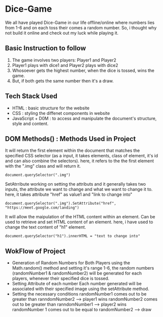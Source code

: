 # Dice-Game
We all have played Dice-Game in our life offline/online where numbers lies from 1-6 and on each toss their comes a random number.
So, i thought why not build it online and check out my luck while playing it.

## Basic Instruction to follow
1. The game involves two players: Player1 and Player2
2. Player1 plays with dice1 and Player2 plays with dice2
3. Whosoever gets the highest number, when the dice is tossed, wins the game.
4. But, if both gets the same number then it's a draw.

## Tech Stack Used
+ HTML : basic structure for the website
+ CSS : styling the diffenet components in website
+ JavaScript + D0M : to access and manipulate the document's structure, style and content.

## DOM Methods() : Methods Used in Project
It will return the first element within the document that matches the specified CSS selector (as a input, it takes elements, class of element, it's id and can also combine the selectors).
here, it refers to the the first element with the ".img" class and will return it.
```
document.querySelector(".img")
```
SetAtrribute working on setting the attributs and it generally takes two inputs, the attribute we want to change and what we want to change it to.
here, it takes attribute "href" as value1 and "link to change into" 
```
document.querySelector(".img").SetAttribute("href", "https://meet.google.com/landing")
```
It will allow the maipulation of the HTML content within an element. Can be used to retrieve and set HTML content of an element.
here, i have used to change the text content of "h1" element.
```
document.querySelector("h1").innerHTML = "text to change into"
```
## WokFlow of Project
+ Generation of Random Numbers for Both Players
  using the Math.random() method and setting it's range 1-6, the random numbers (randomNumber1 & randomNumber2) will be generated for each players, whenever their specified dice is tossed.
+ Setting Attribute of each number
  Each number generated will be associated with their specified image using the setAttribute method.
+ Setting the necessary conditions
  randomNumber1 comes out to be greater than ranndomNumber2 --> player1 wins
  randomNumber2 comes out to be greater than ranndomNumber1 --> player2 wins
  randomNumber 1 comes out to be equal to randomNumber2 --> draw

